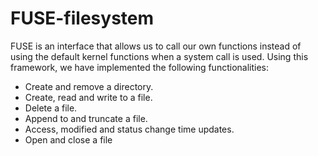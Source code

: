 # FUSE-filesystem
FUSE is an interface that allows us to call our own functions instead of using the default kernel functions when a system call is used. Using this framework, we have implemented the following functionalities: 
- Create and remove a directory.
- Create, read and write to a file.
- Delete a file.
- Append to and truncate a file.
- Access, modified and status change time updates.
- Open and close a file
